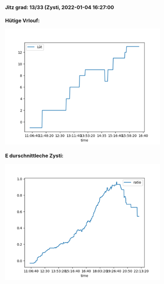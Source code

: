 ### Jitz grad: 13/33 (Zysti, 2022-01-04 16:27:00

### Hütige Vrlouf:
![Graph](Today.png)

### E durschnittleche Zysti:
![Graph](Zysti.png)